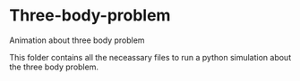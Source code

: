 # Three-body-problem
Animation about three body problem

This folder contains all the neceassary files to run a python simulation about the three body problem.
